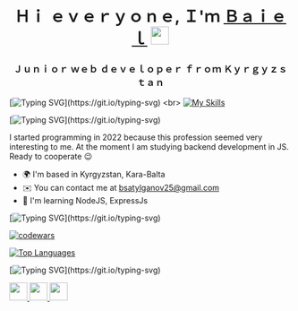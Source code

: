 <h1 align="center">Ｈｉ ｅｖｅｒｙｏｎｅ, Ｉ'ｍ <a href="https://daniilshat.ru/" target="_blank">Ｂａｉｅｌ</a> 
<img src="https://github.com/blackcater/blackcater/raw/main/images/Hi.gif" height="32"/></h1>
<h3 align="center">Ｊｕｎｉｏｒ  ｗｅｂ  ｄｅｖｅｌｏｐｅｒ  ｆｒｏｍ  Ｋｙｒｇｙｚｓｔａｎ</h3>

[![Typing SVG](https://readme-typing-svg.herokuapp.com?color=%2336BCF7&lines=My+technology+stack:)](https://git.io/typing-svg)
<br>
[![My Skills](https://skills.thijs.gg/icons?i=js,html,css,react,mongodb,nodejs,redux,expressjs,bootstrap,firebase,gitlab,wordpress)](https://skills.thijs.gg)

[![Typing SVG](https://readme-typing-svg.herokuapp.com?color=%2336BCF7&lines=About+me:)](https://git.io/typing-svg)

I started programming in 2022 because this profession seemed very interesting to me. At the moment I am studying backend development in JS. Ready to cooperate 😉

* 🌍  I'm based in Kyrgyzstan, Kara-Balta
* ✉️  You can contact me at [bsatylganov25@gmail.com](mailto:bsatylganov25@gmail.com)
* 🧠  I'm learning NodeJS, ExpressJs

[![Typing SVG](https://readme-typing-svg.herokuapp.com?color=%2336BCF7&lines=Badges:)](https://git.io/typing-svg)

[![codewars](https://www.codewars.com/users/baie1s/badges/large)](https://www.codewars.com/users/baie1s)   

<a href="https://github.com/bsatylganov" align="left"><img src="https://github-readme-stats.vercel.app/api/top-langs/?username=bsatylganov&langs_count=10&title_color=0891b2&text_color=ffffff&icon_color=0891b2&bg_color=1c1917&hide_border=true&locale=en&custom_title=Top%20%Languages" alt="Top Languages" /></a>



[![Typing SVG](https://readme-typing-svg.herokuapp.com?color=%2336BCF7&lines=Socials:)](https://git.io/typing-svg)

<p align="left"> <a href="https://www.github.com/bsatylganov" target="_blank" rel="noreferrer"> <picture> <source media="(prefers-color-scheme: dark)" srcset="https://raw.githubusercontent.com/danielcranney/readme-generator/main/public/icons/socials/github-dark.svg" /> <source media="(prefers-color-scheme: light)" srcset="https://raw.githubusercontent.com/danielcranney/readme-generator/main/public/icons/socials/github.svg" /> <img src="https://raw.githubusercontent.com/danielcranney/readme-generator/main/public/icons/socials/github.svg" width="32" height="32" /> </picture> </a> <a href="http://www.instagram.com/buddyban14" target="_blank" rel="noreferrer"> <picture> <source media="(prefers-color-scheme: dark)" srcset="undefined" /> <source media="(prefers-color-scheme: light)" srcset="https://raw.githubusercontent.com/danielcranney/readme-generator/main/public/icons/socials/instagram.svg" /> <img src="https://raw.githubusercontent.com/danielcranney/readme-generator/main/public/icons/socials/instagram.svg" width="32" height="32" /> </picture> </a> <a href="https://www.linkedin.com/in/байэл-сатылганов-031421255/" target="_blank" rel="noreferrer"> <picture> <source media="(prefers-color-scheme: dark)" srcset="https://raw.githubusercontent.com/danielcranney/readme-generator/main/public/icons/socials/linkedin-dark.svg" /> <source media="(prefers-color-scheme: light)" srcset="https://raw.githubusercontent.com/danielcranney/readme-generator/main/public/icons/socials/linkedin.svg" /> <img src="https://raw.githubusercontent.com/danielcranney/readme-generator/main/public/icons/socials/linkedin.svg" width="32" height="32" /> </picture> </a></p>







<!--
**bsatylganov/bsatylganov** is a ✨ _special_ ✨ repository because its `README.md` (this file) appears on your GitHub profile.

Here are some ideas to get you started:

- 🔭 I’m currently working on ...
- 🌱 I’m currently learning ...
- 👯 I’m looking to collaborate on ...
- 🤔 I’m looking for help with ...
- 💬 Ask me about ...
- 📫 How to reach me: ...
- 😄 Pronouns: ...
- ⚡ Fun fact: ...
-->
